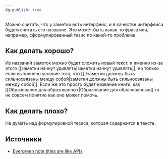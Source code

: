 ```yaml
---
dg-publish: true
---
```


Можно считать, что у заметки есть интерфейс, и в качестве интерфейса будем считать его название. Это может быть какая-то фраза или, например, сформулированный тезис по какой-то проблеме.

## Как делать хорошо?

Из названий заметок можно будет сложить новый текст, и именно из-за этого [[заметки начнут удивлять|заметки начнут удивлять]], но только если выполнено условие того, что [[./заметки должны быть сильносвязаны между собой|заметки должны быть сильносвязаны между собой]].
Если же это просто будет название книги, как [[Образование для образованных|Образование для образованных]] то не совсем понятно как оно может помочь.

## Как делать плохо?

Не думать над формулировкой тезиса, которая содержится в тексте.

## Источники

- [Evergreen note titles are like APIs](https://notes.andymatuschak.org/z3XP5GRmd9z1D2qCE7pxUvbeSVeQuMiqz9x1C)
